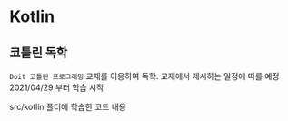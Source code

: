 # Kotlin

## 코틀린 독학 

`Doit 코틀린 프로그래밍` 교재를 이용하여 독학.
교재에서 제시하는 일정에 따를 예정  
2021/04/29 부터 학습 시작 

src/kotlin 폴더에 학습한 코드 내용 
